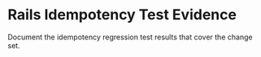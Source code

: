 # Rails Idempotency Test Evidence

Document the idempotency regression test results that cover the change set.
